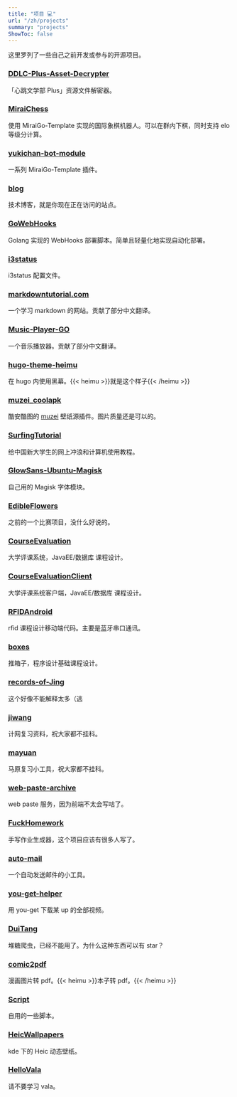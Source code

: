 ```yaml
---
title: "项目 💻"
url: "/zh/projects"
summary: "projects"
ShowToc: false
---
```


这里罗列了一些自己之前开发或参与的开源项目。

### [DDLC-Plus-Asset-Decrypter](https://github.com/aimerneige/DDLC-Plus-Asset-Decrypter)

「心跳文学部 Plus」资源文件解密器。

### [MiraiChess](https://github.com/aimerneige/MiraiChess)

使用 MiraiGo-Template 实现的国际象棋机器人。可以在群内下棋，同时支持 elo 等级分计算。

### [yukichan-bot-module](https://github.com/yukichan-bot-module)

一系列 MiraiGo-Template 插件。

### [blog](https://github.com/aimerneige/blog)

技术博客，就是你现在正在访问的站点。

### [GoWebHooks](https://github.com/fzf404/GoWebHooks)

Golang 实现的 WebHooks 部署脚本。简单且轻量化地实现自动化部署。

### [i3status](https://github.com/aimerneige/i3status)

i3status 配置文件。

### [markdowntutorial.com](https://github.com/gjtorikian/markdowntutorial.com)

一个学习 markdown 的网站。贡献了部分中文翻译。

### [Music-Player-GO](https://github.com/enricocid/Music-Player-GO)

一个音乐播放器。贡献了部分中文翻译。

### [hugo-theme-heimu](https://github.com/aimerneige/hugo-theme-heimu)

在 hugo 内使用黑幕。{{< heimu >}}就是这个样子{{< /heimu >}}

### [muzei_coolapk](https://github.com/mzdluo123/muzei_coolapk)

酷安酷图的 [muzei](https://muzei.co/) 壁纸源插件。图片质量还是可以的。

### [SurfingTutorial](https://github.com/mzdluo123/SurfingTutorial)

给中国新大学生的网上冲浪和计算机使用教程。

### [GlowSans-Ubuntu-Magisk](https://github.com/aimerneige/GlowSans-Ubuntu-Magisk)

自己用的 Magisk 字体模块。

### [EdibleFlowers](https://github.com/OptimistQAQ/EdibleFlowers)

之前的一个比赛项目，没什么好说的。

### [CourseEvaluation](https://github.com/aimerneige/CourseEvaluation)

大学评课系统，JavaEE/数据库 课程设计。

### [CourseEvaluationClient](https://github.com/aimerneige/CourseEvaluationClient)

大学评课系统客户端，JavaEE/数据库 课程设计。

### [RFIDAndroid](https://github.com/aimerneige/RFIDAndroid)

rfid 课程设计移动端代码。主要是蓝牙串口通讯。

### [boxes](https://github.com/aimerneige/boxes)

推箱子，程序设计基础课程设计。

### [records-of-Jing](https://github.com/holk-h/records-of-Jing)

这个好像不能解释太多（逃

### [jiwang](https://github.com/aimerneige/jiwang)

计网复习资料，祝大家都不挂科。

### [mayuan](https://github.com/aimerneige/mayuan)

马原复习小工具，祝大家都不挂科。

### [web-paste-archive](https://github.com/aimerneige/web-paste-archive)

web paste 服务，因为前端不太会写咕了。

### [FuckHomework](https://github.com/aimerneige/FuckHomework)

手写作业生成器，这个项目应该有很多人写了。

### [auto-mail](https://github.com/aimerneige/auto-mail)

一个自动发送邮件的小工具。

### [you-get-helper](https://github.com/aimerneige/you-get-helper)

用 you-get 下载某 up 的全部视频。

### [DuiTang](https://github.com/aimerneige/DuiTang)

堆糖爬虫，已经不能用了。为什么这种东西可以有 star？

### [comic2pdf](https://github.com/aimerneige/comic2pdf)

漫画图片转 pdf。{{< heimu >}}本子转 pdf。{{< /heimu >}}

### [Script](https://github.com/aimerneige/Script)

自用的一些脚本。

### [HeicWallpapers](https://github.com/aimerneige/HeicWallpapers)

kde 下的 Heic 动态壁纸。

### [HelloVala](https://github.com/aimerneige/HelloVala)

请不要学习 vala。

